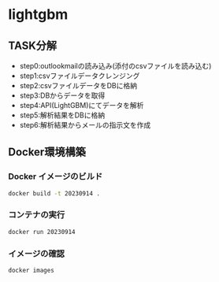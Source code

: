 # lightgbm


## TASK分解

- step0:outlookmailの読み込み(添付のcsvファイルを読み込む)
- step1:csvファイルデータクレンジング
- step2:csvファイルデータをDBに格納
- step3:DBからデータを取得
- step4:API(LightGBM)にてデータを解析
- step5:解析結果をDBに格納
- step6:解析結果からメールの指示文を作成

## Docker環境構築

### Docker イメージのビルド

```bash
docker build -t 20230914 .
```

### コンテナの実行

```bash
docker run 20230914
```

### イメージの確認

```bash
docker images
```
